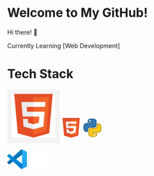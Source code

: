 # Welcome to My GitHub!

Hi there! 👋

Currently Learning [Web Development]
# Tech Stack

<div style="background-color:#F3F3F3; display: inline-block; padding: 10px;">
  <img src="Logo/HTML5.png" alt="Logo" style="width: 100px; height: 100px;"/>
</div>
<img src="Logo/HTML5.png" width="45" height="auto"> <img src="Logo/Python.png" width="45" height="auto">

<img src="Logo/vscode.png" width="45" height="auto"> <img src="Logo/Github.png" width="45" height="auto"> 

